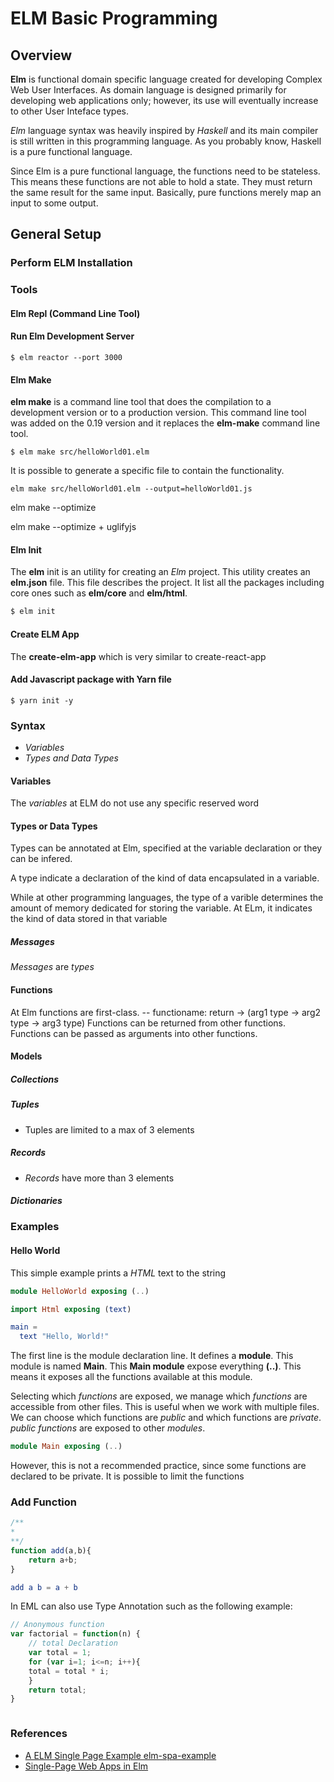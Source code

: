 # ELM Basic Programming

## Overview

**Elm** is functional domain specific language created for developing Complex Web User Interfaces. As domain language is designed primarily for developing web applications only; however, its use will eventually increase to other User Inteface types.

*Elm* language syntax was heavily inspired by *Haskell* and its main compiler is still written in this programming language. As you probably know, Haskell is a pure functional language.

Since Elm is a pure functional language, the functions need to be stateless. This means these functions are not able to hold a state. They must return the same result for the same input. Basically, pure functions merely map an input to some output. 


## General Setup

### Perform ELM Installation

### Tools

#### Elm Repl (Command Line Tool)

#### Run Elm Development Server

```shell
$ elm reactor --port 3000
```

#### Elm Make

**elm make** is a command line tool that does the compilation to a development version or to a production version. This command line tool was added on the 0.19 version and it replaces the **elm-make** command line tool.

```shell
$ elm make src/helloWorld01.elm
```
It is possible to generate a specific file to contain the functionality.

```shell
elm make src/helloWorld01.elm --output=helloWorld01.js
```

elm make --optimize

elm make --optimize + uglifyjs

#### Elm Init

The **elm** init is an utility for creating an *Elm* project. This utility creates an **elm.json** file. This file describes the project. It list all the packages including core ones such as **elm/core** and **elm/html**.

```bash
$ elm init
```

#### Create ELM App

The **create-elm-app** which is very similar to create-react-app

#### Add Javascript package with Yarn file

```shell
$ yarn init -y
```

### Syntax


* *Variables*
* *Types and Data Types*

#### Variables

The *variables* at ELM do not use any specific reserved word


#### Types or Data Types

Types can be annotated at Elm,  specified at the variable declaration or they can be infered.

A type indicate a declaration of the kind of data encapsulated in a variable.

While at other programming languages, the type of a varible determines the amount of memory dedicated for storing the variable. At ELm, it indicates the kind of data stored in that variable

##### Messages

*Messages* are *types*


#### Functions

At Elm functions are first-class.
-- functioname: return -> (arg1 type -> arg2 type -> arg3 type)
Functions can be returned from other functions.
Functions can be passed as arguments into other functions.


#### Models

##### Collections

##### Tuples

* Tuples are limited to a max of 3 elements

##### Records

* *Records* have more than 3 elements

##### Dictionaries


### Examples

#### Hello World

This simple example prints a *HTML* text to the string

```elm
module HelloWorld exposing (..)

import Html exposing (text)

main =
  text "Hello, World!"
```

The first line is the module declaration line. It defines a **module**. This module is named **Main**. This **Main module** expose everything  **(..)**. This means it exposes all the functions available at this module. 

Selecting which *functions* are exposed, we manage which *functions* are accessible from other files. This is useful when we work with multiple files. We can choose which functions are *public* and which functions are *private*. *public functions* are exposed to other *modules*.

```elm
module Main exposing (..)
```

However, this is not a recommended practice, since some functions are declared to be private. It is possible to limit the functions 

### Add Function

```javascript
/**
*
**/
function add(a,b){
    return a+b;
}
```

```elm
add a b = a + b
```
In EML can also use Type Annotation such as the following example:




```javascript
// Anonymous function
var factorial = function(n) {
    // total Declaration
	var total = 1;
	for (var i=1; i<=n; i++){
	total = total * i;
	}
	return total;
}
```

```elm

```

### References

* [A ELM Single Page Example elm-spa-example](https://github.com/rtfeldman/elm-spa-example)
* [Single-Page Web Apps in Elm](https://www.linkedin.com/pulse/single-page-web-apps-elm-part-one-getting-started-new-kevin-greene/)

